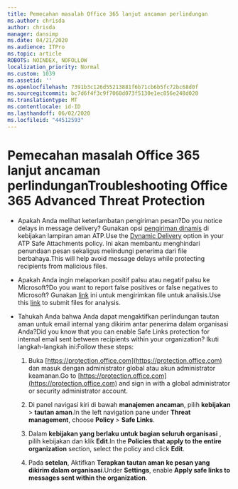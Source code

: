 ```yaml
---
title: Pemecahan masalah Office 365 lanjut ancaman perlindungan
ms.author: chrisda
author: chrisda
manager: dansimp
ms.date: 04/21/2020
ms.audience: ITPro
ms.topic: article
ROBOTS: NOINDEX, NOFOLLOW
localization_priority: Normal
ms.custom: 1039
ms.assetid: ''
ms.openlocfilehash: 7391b3c126d55213881f6b71cb6b5fc72bc68d0f
ms.sourcegitcommit: bc7d6f4f3c9f7060d073f5130e1ec856e248d020
ms.translationtype: MT
ms.contentlocale: id-ID
ms.lasthandoff: 06/02/2020
ms.locfileid: "44512593"
---
```

# <a name="troubleshooting-office-365-advanced-threat-protection"></a><span data-ttu-id="54b58-102">Pemecahan masalah Office 365 lanjut ancaman perlindungan</span><span class="sxs-lookup"><span data-stu-id="54b58-102">Troubleshooting Office 365 Advanced Threat Protection</span></span>

- <span data-ttu-id="54b58-103">Apakah Anda melihat keterlambatan pengiriman pesan?</span><span class="sxs-lookup"><span data-stu-id="54b58-103">Do you notice delays in message delivery?</span></span> <span data-ttu-id="54b58-104">Gunakan opsi [pengiriman dinamis](https://docs.microsoft.com/microsoft-365/security/office-365-security/dynamic-delivery-and-previewing) di kebijakan lampiran aman ATP.</span><span class="sxs-lookup"><span data-stu-id="54b58-104">Use the [Dynamic Delivery](https://docs.microsoft.com/microsoft-365/security/office-365-security/dynamic-delivery-and-previewing) option in your ATP Safe Attachments policy.</span></span> <span data-ttu-id="54b58-105">Ini akan membantu menghindari penundaan pesan sekaligus melindungi penerima dari file berbahaya.</span><span class="sxs-lookup"><span data-stu-id="54b58-105">This will help avoid message delays while protecting recipients from malicious files.</span></span>

- <span data-ttu-id="54b58-106">Apakah Anda ingin melaporkan positif palsu atau negatif palsu ke Microsoft?</span><span class="sxs-lookup"><span data-stu-id="54b58-106">Do you want to report false positives or false negatives to Microsoft?</span></span> <span data-ttu-id="54b58-107">Gunakan [link](https://www.microsoft.com/wdsi/filesubmission/) ini untuk mengirimkan file untuk analisis.</span><span class="sxs-lookup"><span data-stu-id="54b58-107">Use this [link](https://www.microsoft.com/wdsi/filesubmission/) to submit files for analysis.</span></span>

- <span data-ttu-id="54b58-108">Tahukah Anda bahwa Anda dapat mengaktifkan perlindungan tautan aman untuk email internal yang dikirim antar penerima dalam organisasi Anda?</span><span class="sxs-lookup"><span data-stu-id="54b58-108">Did you know that you can enable Safe Links protection for internal email sent between recipients within your organization?</span></span> <span data-ttu-id="54b58-109">Ikuti langkah-langkah ini:</span><span class="sxs-lookup"><span data-stu-id="54b58-109">Follow these steps:</span></span>

  1. <span data-ttu-id="54b58-110">Buka [https://protection.office.com](https://protection.office.com) dan masuk dengan administrator global atau akun administrator keamanan.</span><span class="sxs-lookup"><span data-stu-id="54b58-110">Go to [https://protection.office.com](https://protection.office.com) and sign in with a global administrator or security administrator account.</span></span>

  2. <span data-ttu-id="54b58-111">Di panel navigasi kiri di bawah **manajemen ancaman**, pilih **kebijakan** \> **tautan aman**.</span><span class="sxs-lookup"><span data-stu-id="54b58-111">In the left navigation pane under **Threat management**, choose **Policy** \> **Safe Links**.</span></span>

  3. <span data-ttu-id="54b58-112">Dalam **kebijakan yang berlaku untuk bagian seluruh organisasi** , pilih kebijakan dan klik **Edit**.</span><span class="sxs-lookup"><span data-stu-id="54b58-112">In the **Policies that apply to the entire organization** section, select the policy and click **Edit**.</span></span>

  4. <span data-ttu-id="54b58-113">Pada **setelan**, Aktifkan **Terapkan tautan aman ke pesan yang dikirim dalam organisasi**.</span><span class="sxs-lookup"><span data-stu-id="54b58-113">Under **Settings**, enable **Apply safe links to messages sent within the organization**.</span></span>
